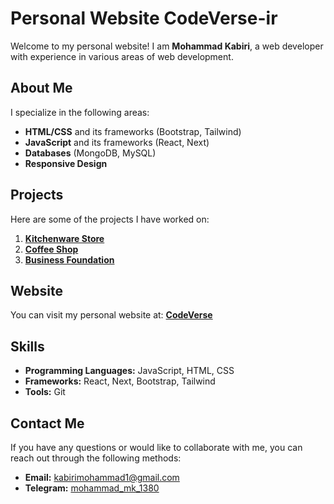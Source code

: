 # Personal Website CodeVerse-ir  

Welcome to my personal website! I am **Mohammad Kabiri**, a web developer with experience in various areas of web development.  

## About Me  

I specialize in the following areas:  
- **HTML/CSS** and its frameworks (Bootstrap, Tailwind)  
- **JavaScript** and its frameworks (React, Next)  
- **Databases** (MongoDB, MySQL)  
- **Responsive Design**  

## Projects  

Here are some of the projects I have worked on:  

1. **[Kitchenware Store](https://kitchenware.vercel.app/)**   
2. **[Coffee Shop](https://coffee-shop-zeta-two.vercel.app)**  
3. **[Business Foundation](https://business-rosy.vercel.app)**

## Website  

You can visit my personal website at: **[CodeVerse](http://codeverse.whi.ir)**  

## Skills  

- **Programming Languages:** JavaScript, HTML, CSS  
- **Frameworks:** React, Next, Bootstrap, Tailwind  
- **Tools:** Git  

## Contact Me  

If you have any questions or would like to collaborate with me, you can reach out through the following methods:  

- **Email:** [kabirimohammad1@gmail.com](mailto:kabirimohammad1@gmail.com)  
- **Telegram:** [mohammad_mk_1380](https://t.me/mohammad_mk_1380)
